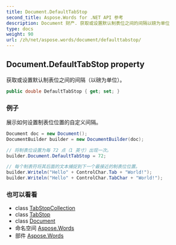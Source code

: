 ```yaml
---
title: Document.DefaultTabStop
second_title: Aspose.Words for .NET API 参考
description: Document 财产. 获取或设置默认制表位之间的间隔以磅为单位
type: docs
weight: 90
url: /zh/net/aspose.words/document/defaulttabstop/
---
```

## Document.DefaultTabStop property

获取或设置默认制表位之间的间隔（以磅为单位）。

```csharp
public double DefaultTabStop { get; set; }
```

### 例子

展示如何设置制表位位置的自定义间隔。

```csharp
Document doc = new Document();
DocumentBuilder builder = new DocumentBuilder(doc);

// 将制表位设置为每 72 点（1 英寸）出现一次。
builder.Document.DefaultTabStop = 72;

// 每个制表符将其后面的文本捕捉到下一个最接近的制表位位置。
builder.Writeln("Hello" + ControlChar.Tab + "World!");
builder.Writeln("Hello" + ControlChar.TabChar + "World!");
```

### 也可以看看

* class [TabStopCollection](../../tabstopcollection/)
* class [TabStop](../../tabstop/)
* class [Document](../)
* 命名空间 [Aspose.Words](../../document/)
* 部件 [Aspose.Words](../../../)


